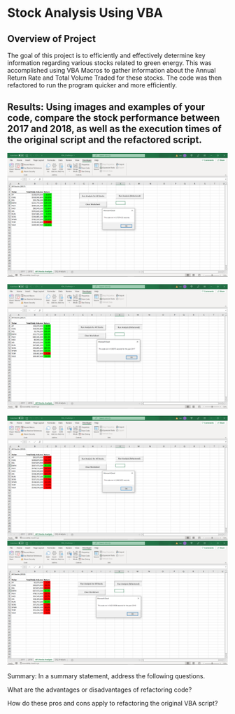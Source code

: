 # Stock Analysis Using VBA


## Overview of Project

The goal of this project is to efficiently and effectively determine key information regarding various stocks related to green energy. This was accomplished using VBA Macros to gather information about the Annual Return Rate and Total Volume Traded for these stocks. The code was then refactored to run the program quicker and more efficiently.

## Results: Using images and examples of your code, compare the stock performance between 2017 and 2018, as well as the execution times of the original script and the refactored script.

![ian-zukowski](Original_VBA_2017.png)

![ian-zukowski](VBA_Challenge_2017.png)




![ian-zukowski](Original_VBA_2018.png)   ![ian-zukowski](VBA_Challenge_2018.png)


Summary: In a summary statement, address the following questions.

  What are the advantages or disadvantages of refactoring code?
  
  How do these pros and cons apply to refactoring the original VBA script?
